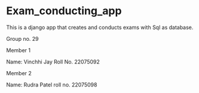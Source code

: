 # Exam_conducting_app
This is a django app that creates and conducts exams with Sql as database.


Group no. 29

Member 1


Name: Vinchhi Jay
Roll No. 22075092

Member 2


Name: Rudra Patel
roll no. 22075098
